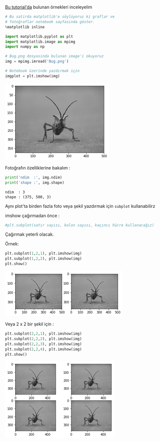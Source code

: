 
[Bu tutorial'da](http://matplotlib.org/users/image_tutorial.html) bulunan örnekleri inceleyelim


```python
# Bu satirda matplotlib'e söylüyoruz ki graflar ve
# fotoğraflar notebook sayfasında göster.
%matplotlib inline
```


```python
import matplotlib.pyplot as plt
import matplotlib.image as mpimg
import numpy as np
```


```python
# Bug.png dosyasinda bulunan image'i okuyoruz
img = mpimg.imread('Bug.png')
```


```python
# Notebook üzerinde yazdırmak için
imgplot = plt.imshow(img)
```


![png](Images/img_4_1.png?raw=true)


Fotoğrafın özelliklerine bakalım :


```python
print('ndim  :', img.ndim)
print('shape :', img.shape)
```

    ndim  : 3
    shape : (375, 500, 3)


Aynı plot'ta birden fazla foto veya şekil yazdırmak için ``subplot`` kullanabilirz

imshow çağırmadan önce :

```python
#plt.subplot(satır sayısı, kolon sayısı, kaçıncı hücre kullanacağız)
```

Çağırmak yeterli olacak.

Örnek:


```python
plt.subplot(1,2,1), plt.imshow(img)
plt.subplot(1,2,2), plt.imshow(img)
plt.show()
```


![png](Images/img_4_2.png)


Veya 2 x 2 bir şekil için :


```python
plt.subplot(2,2,1), plt.imshow(img)
plt.subplot(2,2,2), plt.imshow(img)
plt.subplot(2,2,3), plt.imshow(img)
plt.subplot(2,2,4), plt.imshow(img)
plt.show()
```


![png](Images/img_4_3.png)
